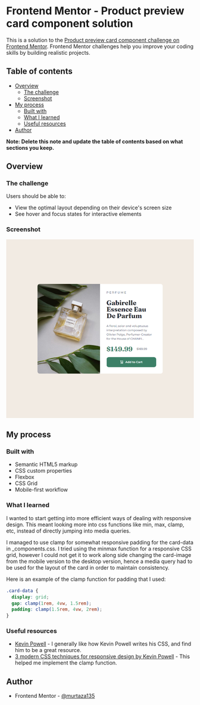 # Frontend Mentor - Product preview card component solution

This is a solution to the [Product preview card component challenge on Frontend Mentor](https://www.frontendmentor.io/challenges/product-preview-card-component-GO7UmttRfa). Frontend Mentor challenges help you improve your coding skills by building realistic projects. 

## Table of contents
  - [Overview](#overview)
    - [The challenge](#the-challenge)
    - [Screenshot](#screenshot)
  - [My process](#my-process)
    - [Built with](#built-with)
    - [What I learned](#what-i-learned)
    - [Useful resources](#useful-resources)
  - [Author](#author)

**Note: Delete this note and update the table of contents based on what sections you keep.**

## Overview

### The challenge

Users should be able to:

- View the optimal layout depending on their device's screen size
- See hover and focus states for interactive elements

### Screenshot

![](./other/screenshot.png)

## My process

### Built with

- Semantic HTML5 markup
- CSS custom properties
- Flexbox
- CSS Grid
- Mobile-first workflow

### What I learned

I wanted to start getting into more efficient ways of dealing with responsive design. This meant looking more into css functions like min, max, clamp, etc, instead of directly jumping into media queries.

I managed to use clamp for somewhat responsive padding for the card-data in _components.css. I tried using the minmax function for a responsive CSS grid, however I could not get it to work along side changing the card-image from the mobile version to the desktop version, hence a media query had to be used for the layout of the card in order to maintain consistency.

Here is an example of the clamp function for padding that I used:

```css
.card-data {
  display: grid;
  gap: clamp(1rem, 4vw, 1.5rem);
  padding: clamp(1.5rem, 4vw, 2rem);
}
```

### Useful resources

- [Kevin Powell](https://www.youtube.com/kepowob) - I generally like how Kevin Powell writes his CSS, and find him to be a great resource.
- [3 modern CSS techniques for responsive design by Kevin Powell](https://www.youtube.com/watch?v=VsNAuGkCpQU) - This helped me implement the clamp function.

## Author
- Frontend Mentor - [@murtaza135](https://www.frontendmentor.io/profile/murtaza135)
